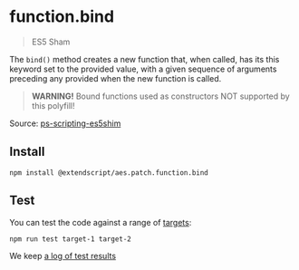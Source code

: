 # function.bind

> ES5 Sham

The `bind()` method creates a new function that, when called, has its this keyword set to the provided value, with a given sequence of arguments preceding any provided when the new function is called.

> __WARNING!__ Bound functions used as constructors NOT supported by this polyfill!

Source: [ps-scripting-es5shim](https://github.com/EugenTepin/ps-scripting-es5shim/blob/master/lib/Function/bind.js)

## Install

    npm install @extendscript/aes.patch.function.bind

## Test

You can test the code against a range of [targets](https://github.com/nbqx/fakestk/blob/master/resources/versions.json):

    npm run test target-1 target-2

We keep [a log of test results](./test/results_log.md)
